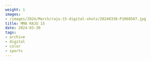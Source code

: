 ```yaml
---
weight: 1
images:
- /images/2024/March/raju-15-digital-shots/20240330-P1060507.jpg
title: MMA RAJU 15
date: 2024-03-30
tags:
- archive
- digital
- color
- sports
---
```

